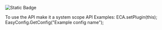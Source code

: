 ![Static Badge](https://img.shields.io/badge/build-SNAPSHOT-blue)

To use the API make it a system scope
API Examples:
ECA.setPlugin(this);
EasyConfig.GetConfig("Example config name");
